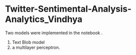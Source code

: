 # Twitter-Sentimental-Analysis-Analytics_Vindhya

Two models were implemented in the notebook . 
1) Text Blob model
2) a multilayer perceptron.
